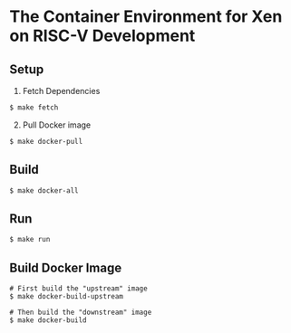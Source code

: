 # The Container Environment for Xen on RISC-V Development

## Setup

1. Fetch Dependencies

```bash
$ make fetch
```

2. Pull Docker image

```bash
$ make docker-pull
```


## Build

```bash
$ make docker-all
```

## Run

```bash
$ make run
```

## Build Docker Image

```
# First build the "upstream" image
$ make docker-build-upstream

# Then build the "downstream" image
$ make docker-build
```
